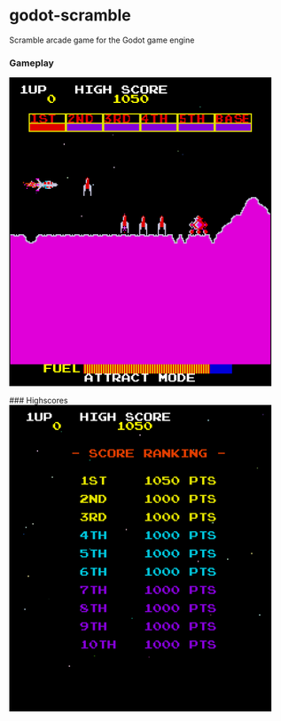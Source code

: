 # godot-scramble
Scramble arcade game for the Godot game engine

### Gameplay
<div>
<img align="center" src='https://github.com/simonalanjones/simonalanjones.github.io/blob/master/scramble-game.PNG' />
  </div>
  <br/>
  ### Highscores
  <div>
<img align="center" src='https://github.com/simonalanjones/simonalanjones.github.io/blob/master/scramble-highscores.PNG' />
</div>
